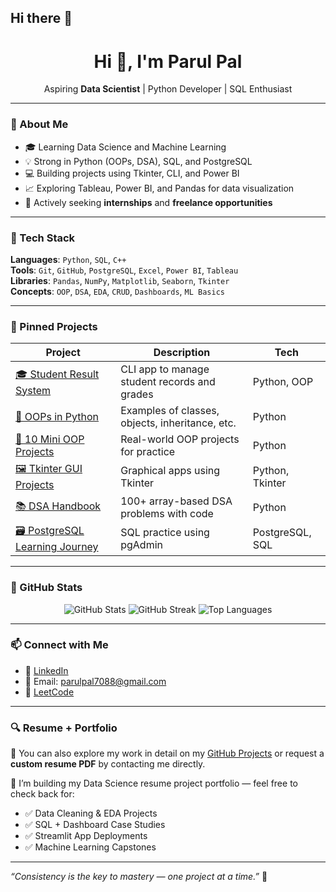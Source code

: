 ## Hi there 👋
<h1 align="center">Hi 👋, I'm Parul Pal</h1>

<p align="center">
Aspiring <strong>Data Scientist</strong> | Python Developer | SQL Enthusiast  
</p>

---

### 🧠 About Me
- 🎓 Learning Data Science and Machine Learning
- 💡 Strong in Python (OOPs, DSA), SQL, and PostgreSQL
- 💻 Building projects using Tkinter, CLI, and Power BI
- 📈 Exploring Tableau, Power BI, and Pandas for data visualization
- 👀 Actively seeking **internships** and **freelance opportunities**

---

### 🧰 Tech Stack
**Languages**: `Python`, `SQL`, `C++`  
**Tools**: `Git`, `GitHub`, `PostgreSQL`, `Excel`, `Power BI`, `Tableau`  
**Libraries**: `Pandas`, `NumPy`, `Matplotlib`, `Seaborn`, `Tkinter`  
**Concepts**: `OOP`, `DSA`, `EDA`, `CRUD`, `Dashboards`, `ML Basics`

---

### 📌 Pinned Projects

| Project | Description | Tech |
|--------|-------------|------|
| [🎓 Student Result System](https://github.com/parul1806-byte/student-result-management-system) | CLI app to manage student records and grades | Python, OOP |
| [🔁 OOPs in Python](https://github.com/parul1806-byte/oops-in-python) | Examples of classes, objects, inheritance, etc. | Python |
| [🧩 10 Mini OOP Projects](https://github.com/parul1806-byte/10_oops_mini_projects) | Real-world OOP projects for practice | Python |
| [🖼️ Tkinter GUI Projects](https://github.com/parul1806-byte/Tkinter_GUI_projects) | Graphical apps using Tkinter | Python, Tkinter |
| [📚 DSA Handbook](https://github.com/parul1806-byte/Array-dsa-handbook) | 100+ array-based DSA problems with code | Python |
| [🗃️ PostgreSQL Learning Journey](https://github.com/parul1806-byte/postgresql-learning-journey) | SQL practice using pgAdmin | PostgreSQL, SQL |

---

### 🧮 GitHub Stats

<p align="center">
  <img src="https://github-readme-stats.vercel.app/api?username=parul1806-byte&show_icons=true&theme=tokyonight" alt="GitHub Stats" />
  <img src="https://github-readme-streak-stats.herokuapp.com/?user=parul1806-byte&theme=tokyonight" alt="GitHub Streak" />
  <img src="https://github-readme-stats.vercel.app/api/top-langs/?username=parul1806-byte&layout=compact&theme=tokyonight" alt="Top Languages" />
</p>

---

### 📫 Connect with Me

- 🔗 [LinkedIn](https://www.linkedin.com/in/parul-pal-145ba1306/)
- 💌 Email: parulpal7088@gmail.com
- 🧠 [LeetCode](https://leetcode.com/u/parulpal/)

---

### 🔍 Resume + Portfolio

📄 You can also explore my work in detail on my [GitHub Projects](https://github.com/parul1806-byte?tab=repositories) or request a **custom resume PDF** by contacting me directly.

🧠 I’m building my Data Science resume project portfolio — feel free to check back for:

- ✅ Data Cleaning & EDA Projects
- ✅ SQL + Dashboard Case Studies
- ✅ Streamlit App Deployments
- ✅ Machine Learning Capstones

---

_“Consistency is the key to mastery — one project at a time.”_ 🚀
